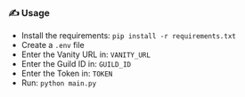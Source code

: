 ### ✍️ Usage

- Install the requirements: `pip install -r requirements.txt`
- Create a `.env` file
- Enter the Vanity URL in: `VANITY_URL`
- Enter the Guild ID in: `GUILD_ID`
- Enter the Token in: `TOKEN`
- Run: `python main.py`
